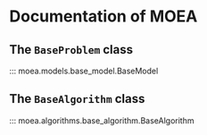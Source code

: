 # Documentation of MOEA

## The ``BaseProblem`` class

::: moea.models.base_model.BaseModel

## The ``BaseAlgorithm`` class

::: moea.algorithms.base_algorithm.BaseAlgorithm
